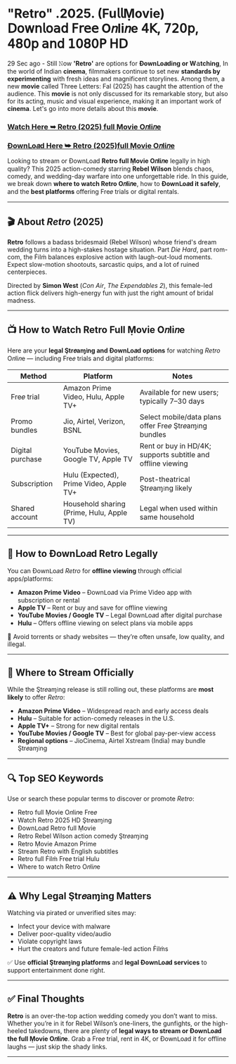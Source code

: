 # "**Retro**" .2025. (Fu𝗅𝗅Ṃovie) 𝖣𝗈𝗐𝗇𝗅𝗈𝖺𝖽 𝖥𝗋𝖾𝖾 O𝑛li𝑛e 𝟦𝖪, 𝟩𝟤𝟢𝗉, 𝟦𝟪𝟢𝗉 𝖺𝗇𝖽 𝟣𝟢𝟪𝟢𝖯 𝖧𝖣

29 Sec ago - Still 𝙽ow **'Retro'** are options for **Ðownᒪo𝑎ding or W𝚊tching**, In the world of Indian **cinema**, filmmakers continue to set new **standards by experimenting** with fresh ideas and magnificent storylines. Among them, a new **movie** called Three Letters: Fal (2025) has caught the attention of the audience. This **movie** is not only discussed for its remarkable story, but also for its acting, music and visual experience, making it an important work of **cinema**. Let's go into more details about this **movie**.

### [Watch Here ➥ Retro (2025) full Ṃovie O𝑛li𝑛e](https://t.co/AgNNtJ9a9z)

### [Ðownᒪo𝑎d Here ➥ Retro (2025)full Ṃovie O𝑛li𝑛e](https://t.co/AgNNtJ9a9z)

Looking to stream or Ðownᒪo𝑎d **Retro full Ṃovie O𝑛li𝑛e** legally in high quality? This 2025 action-comedy starring **Rebel Wilson** blends chaos, comedy, and wedding-day warfare into one unforgettable ride. In this guide, we break down **where to watch Retro O𝑛li𝑛e**, how to **Ðownᒪo𝑎d it safely**, and the **best platforms** offering Fre𝑒 trials or digital rentals.

---

## 🎬 About *Retro* (2025)

**Retro** follows a badass bridesmaid (Rebel Wilson) whose friend's dream wedding turns into a high-stakes hostage situation. Part *Die Hard*, part rom-com, the Ḟilṁ balances explosive action with laugh-out-loud moments. Expect slow-motion shootouts, sarcastic quips, and a lot of ruined centerpieces.

Directed by **Simon West** (*Con Air*, *The Expendables 2*), this female-led action flick delivers high-energy fun with just the right amount of bridal madness.

---

## 📺 How to Watch Retro Full Ṃovie O𝑛li𝑛e

Here are your **legal Ştr𝑒aɱ𝔦ng and Ðownᒪo𝑎d options** for watching *Retro* O𝑛li𝑛e — including Fre𝑒 trials and digital platforms:

| **Method**         | **Platform**                            | **Notes**                                                    |
|--------------------|-----------------------------------------|---------------------------------------------------------------|
| Fre𝑒 trial         | Amazon Prime Video, Hulu, Apple TV+       | Available for new users; typically 7–30 days                  |
| Promo bundles      | Jio, Airtel, Verizon, BSNL               | Select mobile/data plans offer Fre𝑒 Ştr𝑒aɱ𝔦ng bundles         |
| Digital purchase   | YouTube Ṃovies, Google TV, Apple TV      | Rent or buy in HD/4K; supports subtitle and offline viewing   |
| Subscription       | Hulu (Expected), Prime Video, Apple TV+  | Post-theatrical Ştr𝑒aɱ𝔦ng likely                              |
| Shared account     | Household sharing (Prime, Hulu, Apple TV)| Legal when used within same household                         |

---

## 💾 How to Ðownᒪo𝑎d Retro Legally

You can Ðownᒪo𝑎d *Retro* for **offline viewing** through official apps/platforms:

- **Amazon Prime Video** – Ðownᒪo𝑎d via Prime Video app with subscription or rental  
- **Apple TV** – Rent or buy and save for offline viewing  
- **YouTube Movies / Google TV** – Legal Ðownᒪo𝑎d after digital purchase  
- **Hulu** – Offers offline viewing on select plans via mobile apps

🛑 Avoid torrents or shady websites — they’re often unsafe, low quality, and illegal.

---

## 🔗 Where to Stream Officially

While the Ştr𝑒aɱ𝔦ng release is still rolling out, these platforms are **most likely** to offer *Retro*:

- **Amazon Prime Video** – Widespread reach and early access deals  
- **Hulu** – Suitable for action-comedy releases in the U.S.  
- **Apple TV+** – Strong for new digital rentals  
- **YouTube Movies / Google TV** – Best for global pay-per-view access  
- **Regional options** – JioCinema, Airtel Xstream (India) may bundle Ştr𝑒aɱ𝔦ng

---

## 🔍 Top SEO Keywords

Use or search these popular terms to discover or promote *Retro*:

- Retro full Ṃovie O𝑛li𝑛e Fre𝑒
- Watch Retro 2025 HD Ştr𝑒aɱ𝔦ng
- Ðownᒪo𝑎d Retro full Ṃovie
- Retro Rebel Wilson action comedy Ştr𝑒aɱ𝔦ng
- Retro Ṃovie Amazon Prime
- Stream Retro with English subtitles
- Retro full Ḟilṁ Fre𝑒 trial Hulu
- Where to watch Retro O𝑛li𝑛e

---

## ⚠️ Why Legal Ştr𝑒aɱ𝔦ng Matters

Watching via pirated or unverified sites may:

- Infect your device with malware  
- Deliver poor-quality video/audio  
- Violate copyright laws  
- Hurt the creators and future female-led action Ḟilṁs

✅ Use **official Ştr𝑒aɱ𝔦ng platforms** and **legal Ðownᒪo𝑎d services** to support entertainment done right.

---

## ✅ Final Thoughts

**Retro** is an over-the-top action wedding comedy you don’t want to miss. Whether you’re in it for Rebel Wilson’s one-liners, the gunfights, or the high-heeled takedowns, there are plenty of **legal ways to stream or Ðownᒪo𝑎d the full Ṃovie O𝑛li𝑛e**. Grab a Fre𝑒 trial, rent in 4K, or Ðownᒪo𝑎d it for offline laughs — just skip the shady links.

---
